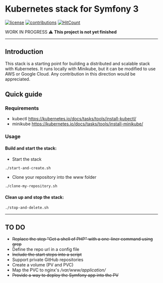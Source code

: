 # Kubernetes stack for Symfony 3

[![license](https://img.shields.io/github/license/mashape/apistatus.svg?style=flat-square)](LICENSE)
[![contributions](https://img.shields.io/badge/contributions-welcome-brightgreen.svg?style=flat-square)](https://github.com/carlosas/kubernetes-for-symfony/issues)
[![HitCount](http://hits.dwyl.com/carlosas/kubernetes-for-symfony.svg)](http://hits.dwyl.com/carlosas/kubernetes-for-symfony)

WORK IN PROGRESS :warning: **This project is not yet finished**

---

## Introduction

This stack is a starting point for building a distributed and scalable stack with Kubernetes. It runs locally with Minikube, but it can be modified to use AWS or Google Cloud. Any contribution in this direction would be appreciated.

## Quick guide

### Requirements

* kubectl https://kubernetes.io/docs/tasks/tools/install-kubectl/
* minikube https://kubernetes.io/docs/tasks/tools/install-minikube/

### Usage

#### Build and start the stack:

* Start the stack

```sh
./start-and-create.sh
```

* Clone your repository into the www folder

```sh
./clone-my-repository.sh
```

#### Clean up and stop the stack:

```sh
./stop-and-delete.sh
```

---

## TO DO

* ~~Replace the step "Get a shell of PHP" with a one-liner command using grep~~
* Define the repo url in a config file
* ~~Include the start steps into a script~~
* Support private GitHub repositories
* Create a volume (PV and PVC)
* Map the PVC to nginx's */var/www/application/*
* ~~Provide a way to deploy the Symfony app into the PV~~
